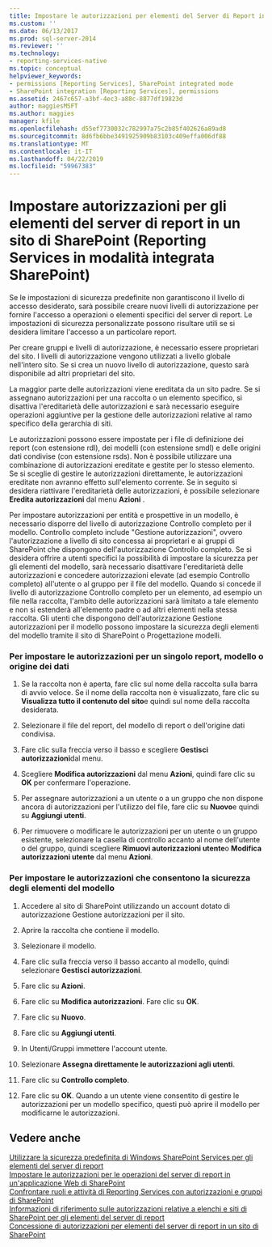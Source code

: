 ```yaml
---
title: Impostare le autorizzazioni per elementi del Server di Report in un sito di SharePoint (Reporting Services in modalità integrata SharePoint) | Microsoft Docs
ms.custom: ''
ms.date: 06/13/2017
ms.prod: sql-server-2014
ms.reviewer: ''
ms.technology:
- reporting-services-native
ms.topic: conceptual
helpviewer_keywords:
- permissions [Reporting Services], SharePoint integrated mode
- SharePoint integration [Reporting Services], permissions
ms.assetid: 2467c657-a3bf-4ec3-a88c-8877df19823d
author: maggiesMSFT
ms.author: maggies
manager: kfile
ms.openlocfilehash: d55ef7730032c782997a75c2b85f402626a89ad8
ms.sourcegitcommit: 8d6fb6bbe3491925909b83103c409effa006df88
ms.translationtype: MT
ms.contentlocale: it-IT
ms.lasthandoff: 04/22/2019
ms.locfileid: "59967383"
---
```

# <a name="set-permissions-for-report-server-items-on-a-sharepoint-site-reporting-services-in-sharepoint-integrated-mode"></a>Impostare autorizzazioni per gli elementi del server di report in un sito di SharePoint (Reporting Services in modalità integrata SharePoint)
  Se le impostazioni di sicurezza predefinite non garantiscono il livello di accesso desiderato, sarà possibile creare nuovi livelli di autorizzazione per fornire l'accesso a operazioni o elementi specifici del server di report. Le impostazioni di sicurezza personalizzate possono risultare utili se si desidera limitare l'accesso a un particolare report.  
  
 Per creare gruppi e livelli di autorizzazione, è necessario essere proprietari del sito. I livelli di autorizzazione vengono utilizzati a livello globale nell'intero sito. Se si crea un nuovo livello di autorizzazione, questo sarà disponibile ad altri proprietari del sito.  
  
 La maggior parte delle autorizzazioni viene ereditata da un sito padre. Se si assegnano autorizzazioni per una raccolta o un elemento specifico, si disattiva l'ereditarietà delle autorizzazioni e sarà necessario eseguire operazioni aggiuntive per la gestione delle autorizzazioni relative al ramo specifico della gerarchia di siti.  
  
 Le autorizzazioni possono essere impostate per i file di definizione dei report (con estensione rdl), dei modelli (con estensione smdl) e delle origini dati condivise (con estensione rsds). Non è possibile utilizzare una combinazione di autorizzazioni ereditate e gestite per lo stesso elemento. Se si sceglie di gestire le autorizzazioni direttamente, le autorizzazioni ereditate non avranno effetto sull'elemento corrente. Se in seguito si desidera riattivare l'ereditarietà delle autorizzazioni, è possibile selezionare **Eredita autorizzazioni** dal menu **Azioni** .  
  
 Per impostare autorizzazioni per entità e prospettive in un modello, è necessario disporre del livello di autorizzazione Controllo completo per il modello. Controllo completo include "Gestione autorizzazioni", ovvero l'autorizzazione a livello di sito concessa ai proprietari e ai gruppi di SharePoint che dispongono dell'autorizzazione Controllo completo. Se si desidera offrire a utenti specifici la possibilità di impostare la sicurezza per gli elementi del modello, sarà necessario disattivare l'ereditarietà delle autorizzazioni e concedere autorizzazioni elevate (ad esempio Controllo completo) all'utente o al gruppo per il file del modello. Quando si concede il livello di autorizzazione Controllo completo per un elemento, ad esempio un file nella raccolta, l'ambito delle autorizzazioni sarà limitato a tale elemento e non si estenderà all'elemento padre o ad altri elementi nella stessa raccolta. Gli utenti che dispongono dell'autorizzazione Gestione autorizzazioni per il modello possono impostare la sicurezza degli elementi del modello tramite il sito di SharePoint o Progettazione modelli.  
  
### <a name="to-set-permissions-on-an-individual-report-model-or-data-source"></a>Per impostare le autorizzazioni per un singolo report, modello o origine dei dati  
  
1.  Se la raccolta non è aperta, fare clic sul nome della raccolta sulla barra di avvio veloce. Se il nome della raccolta non è visualizzato, fare clic su **Visualizza tutto il contenuto del sito**e quindi sul nome della raccolta desiderata.  
  
2.  Selezionare il file del report, del modello di report o dell'origine dati condivisa.  
  
3.  Fare clic sulla freccia verso il basso e scegliere **Gestisci autorizzazioni**dal menu.  
  
4.  Scegliere **Modifica autorizzazioni** dal menu **Azioni**, quindi fare clic su **OK** per confermare l'operazione.  
  
5.  Per assegnare autorizzazioni a un utente o a un gruppo che non dispone ancora di autorizzazioni per l'utilizzo del file, fare clic su **Nuovo**e quindi su **Aggiungi utenti**.  
  
6.  Per rimuovere o modificare le autorizzazioni per un utente o un gruppo esistente, selezionare la casella di controllo accanto al nome dell'utente o del gruppo, quindi scegliere **Rimuovi autorizzazioni utente**o **Modifica autorizzazioni utente** dal menu **Azioni**.  
  
### <a name="to-set-permissions-that-enable-model-item-security"></a>Per impostare le autorizzazioni che consentono la sicurezza degli elementi del modello  
  
1.  Accedere al sito di SharePoint utilizzando un account dotato di autorizzazione Gestione autorizzazioni per il sito.  
  
2.  Aprire la raccolta che contiene il modello.  
  
3.  Selezionare il modello.  
  
4.  Fare clic sulla freccia verso il basso accanto al modello, quindi selezionare **Gestisci autorizzazioni**.  
  
5.  Fare clic su **Azioni**.  
  
6.  Fare clic su **Modifica autorizzazioni**. Fare clic su **OK**.  
  
7.  Fare clic su **Nuovo**.  
  
8.  Fare clic su **Aggiungi utenti**.  
  
9. In Utenti/Gruppi immettere l'account utente.  
  
10. Selezionare **Assegna direttamente le autorizzazioni agli utenti**.  
  
11. Fare clic su **Controllo completo**.  
  
12. Fare clic su **OK**. Quando a un utente viene consentito di gestire le autorizzazioni per un modello specifico, questi può aprire il modello per modificarne le autorizzazioni.  
  
## <a name="see-also"></a>Vedere anche  
 [Utilizzare la sicurezza predefinita di Windows SharePoint Services per gli elementi del server di report](use-built-in-security-in-windows-sharepoint-services-for-report-server-items.md)   
 [Impostare le autorizzazioni per le operazioni del server di report in un'applicazione Web di SharePoint](set-permissions-for-report-server-operations-in-a-sharepoint-web-application.md)   
 [Confrontare ruoli e attività di Reporting Services con autorizzazioni e gruppi di SharePoint](../reporting-services-roles-tasks-vs-sharepoint-groups-permissions.md)   
 [Informazioni di riferimento sulle autorizzazioni relative a elenchi e siti di SharePoint per gli elementi del server di report](sharepoint-site-and-list-permission-reference-for-report-server-items.md)   
 [Concessione di autorizzazioni per elementi del server di report in un sito di SharePoint](granting-permissions-on-report-server-items-on-a-sharepoint-site.md)  
  
  

